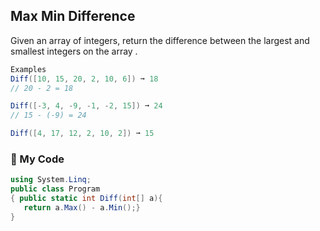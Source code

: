 ## Max Min Difference

Given an array of integers, return the difference between the largest and smallest integers on the array .
```c#
Examples
Diff([10, 15, 20, 2, 10, 6]) ➞ 18
// 20 - 2 = 18

Diff([-3, 4, -9, -1, -2, 15]) ➞ 24
// 15 - (-9) = 24

Diff([4, 17, 12, 2, 10, 2]) ➞ 15
```
### 🌳 My Code
```c#
using System.Linq;
public class Program
{ public static int Diff(int[] a){
   return a.Max() - a.Min();}
}
```
